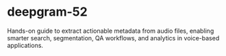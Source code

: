 # deepgram-52
Hands-on guide to extract actionable metadata from audio files, enabling smarter search, segmentation, QA workflows, and analytics in voice-based applications.
